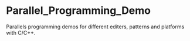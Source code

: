 # Parallel_Programming_Demo
 Parallels programming demos for different editers, patterns and platforms with C/C++.
